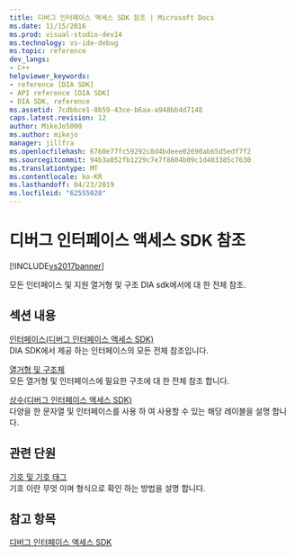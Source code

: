 ```yaml
---
title: 디버그 인터페이스 액세스 SDK 참조 | Microsoft Docs
ms.date: 11/15/2016
ms.prod: visual-studio-dev14
ms.technology: vs-ide-debug
ms.topic: reference
dev_langs:
- C++
helpviewer_keywords:
- reference [DIA SDK]
- API reference [DIA SDK]
- DIA SDK, reference
ms.assetid: 7cdbbce1-8b59-43ce-b6aa-a948bb4d7148
caps.latest.revision: 12
author: MikeJo5000
ms.author: mikejo
manager: jillfra
ms.openlocfilehash: 6760e77fc59292c8d4bdeee02690ab65d5edf7f2
ms.sourcegitcommit: 94b3a052fb1229c7e7f8804b09c1d403385c7630
ms.translationtype: MT
ms.contentlocale: ko-KR
ms.lasthandoff: 04/23/2019
ms.locfileid: "62555028"
---
```

# <a name="debug-interface-access-sdk-reference"></a>디버그 인터페이스 액세스 SDK 참조
[!INCLUDE[vs2017banner](../../includes/vs2017banner.md)]

모든 인터페이스 및 지원 열거형 및 구조 DIA sdk에서에 대 한 전체 참조.  
  
## <a name="in-this-section"></a>섹션 내용  
 [인터페이스(디버그 인터페이스 액세스 SDK)](../../debugger/debug-interface-access/interfaces-debug-interface-access-sdk.md)  
 DIA SDK에서 제공 하는 인터페이스의 모든 전체 참조입니다.  
  
 [열거형 및 구조체](../../debugger/debug-interface-access/enumerations-and-structures.md)  
 모든 열거형 및 인터페이스에 필요한 구조에 대 한 전체 참조 합니다.  
  
 [상수(디버그 인터페이스 액세스 SDK)](../../debugger/debug-interface-access/constants-debug-interface-access-sdk.md)  
 다양을 한 문자열 및 인터페이스를 사용 하 여 사용할 수 있는 해당 레이블을 설명 합니다.  
  
## <a name="related-sections"></a>관련 단원  
 [기호 및 기호 태그](../../debugger/debug-interface-access/symbols-and-symbol-tags.md)  
 기호 이란 무엇 이며 형식으로 확인 하는 방법을 설명 합니다.  
  
## <a name="see-also"></a>참고 항목  
 [디버그 인터페이스 액세스 SDK](../../debugger/debug-interface-access/debug-interface-access-sdk.md)
